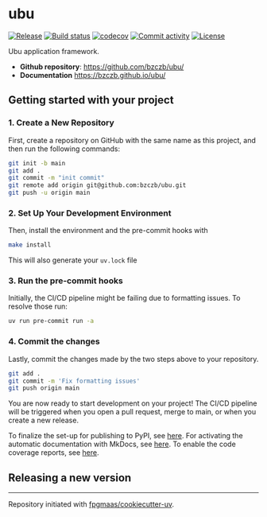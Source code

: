 # ubu

[![Release](https://img.shields.io/github/v/release/bzczb/ubu)](https://img.shields.io/github/v/release/bzczb/ubu)
[![Build status](https://img.shields.io/github/actions/workflow/status/bzczb/ubu/main.yml?branch=main)](https://github.com/bzczb/ubu/actions/workflows/main.yml?query=branch%3Amain)
[![codecov](https://codecov.io/gh/bzczb/ubu/branch/main/graph/badge.svg)](https://codecov.io/gh/bzczb/ubu)
[![Commit activity](https://img.shields.io/github/commit-activity/m/bzczb/ubu)](https://img.shields.io/github/commit-activity/m/bzczb/ubu)
[![License](https://img.shields.io/github/license/bzczb/ubu)](https://img.shields.io/github/license/bzczb/ubu)

Ubu application framework.

- **Github repository**: <https://github.com/bzczb/ubu/>
- **Documentation** <https://bzczb.github.io/ubu/>

## Getting started with your project

### 1. Create a New Repository

First, create a repository on GitHub with the same name as this project, and then run the following commands:

```bash
git init -b main
git add .
git commit -m "init commit"
git remote add origin git@github.com:bzczb/ubu.git
git push -u origin main
```

### 2. Set Up Your Development Environment

Then, install the environment and the pre-commit hooks with

```bash
make install
```

This will also generate your `uv.lock` file

### 3. Run the pre-commit hooks

Initially, the CI/CD pipeline might be failing due to formatting issues. To resolve those run:

```bash
uv run pre-commit run -a
```

### 4. Commit the changes

Lastly, commit the changes made by the two steps above to your repository.

```bash
git add .
git commit -m 'Fix formatting issues'
git push origin main
```

You are now ready to start development on your project!
The CI/CD pipeline will be triggered when you open a pull request, merge to main, or when you create a new release.

To finalize the set-up for publishing to PyPI, see [here](https://fpgmaas.github.io/cookiecutter-uv/features/publishing/#set-up-for-pypi).
For activating the automatic documentation with MkDocs, see [here](https://fpgmaas.github.io/cookiecutter-uv/features/mkdocs/#enabling-the-documentation-on-github).
To enable the code coverage reports, see [here](https://fpgmaas.github.io/cookiecutter-uv/features/codecov/).

## Releasing a new version



---

Repository initiated with [fpgmaas/cookiecutter-uv](https://github.com/fpgmaas/cookiecutter-uv).
